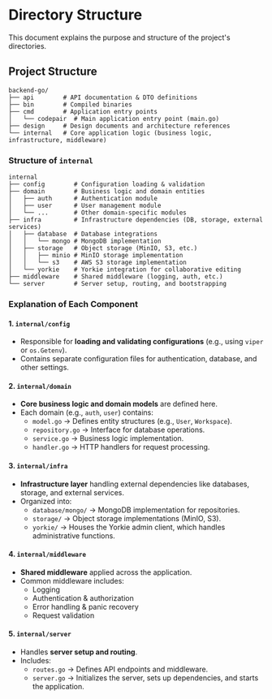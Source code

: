 # Directory Structure

This document explains the purpose and structure of the project's directories.

## Project Structure

```
backend-go/
├── api        # API documentation & DTO definitions
├── bin        # Compiled binaries
├── cmd        # Application entry points
│   └── codepair  # Main application entry point (main.go)
├── design     # Design documents and architecture references
└── internal   # Core application logic (business logic, infrastructure, middleware)
```
### Structure of `internal`

``` 
internal
├── config        # Configuration loading & validation
├── domain        # Business logic and domain entities
│   ├── auth      # Authentication module
│   ├── user      # User management module
│   └── ...       # Other domain-specific modules
├── infra         # Infrastructure dependencies (DB, storage, external services)
│   ├── database  # Database integrations
│   │   └── mongo # MongoDB implementation
│   ├── storage   # Object storage (MinIO, S3, etc.)
│   │   ├── minio # MinIO storage implementation
│   │   └── s3    # AWS S3 storage implementation
│   └── yorkie    # Yorkie integration for collaborative editing
├── middleware    # Shared middleware (logging, auth, etc.)
└── server        # Server setup, routing, and bootstrapping
```

### Explanation of Each Component

#### 1. `internal/config`

- Responsible for **loading and validating configurations** (e.g., using `viper` or `os.Getenv`).
- Contains separate configuration files for authentication, database, and other settings.

#### 2. `internal/domain`

- **Core business logic and domain models** are defined here.
- Each domain (e.g., `auth`, `user`) contains:
    - `model.go` → Defines entity structures (e.g., `User`, `Workspace`).
    - `repository.go` → Interface for database operations.
    - `service.go` → Business logic implementation.
    - `handler.go` → HTTP handlers for request processing.

#### 3. `internal/infra`

- **Infrastructure layer** handling external dependencies like databases, storage, and external services.
- Organized into:
    - `database/mongo/` → MongoDB implementation for repositories.
    - `storage/` → Object storage implementations (MinIO, S3).
    - `yorkie/` → Houses the Yorkie admin client, which handles administrative functions.

#### 4. `internal/middleware`

- **Shared middleware** applied across the application.
- Common middleware includes:
    - Logging
    - Authentication & authorization
    - Error handling & panic recovery
    - Request validation

#### 5. `internal/server`

- Handles **server setup and routing**.
- Includes:
    - `routes.go` → Defines API endpoints and middleware.
    - `server.go` → Initializes the server, sets up dependencies, and starts the application.

